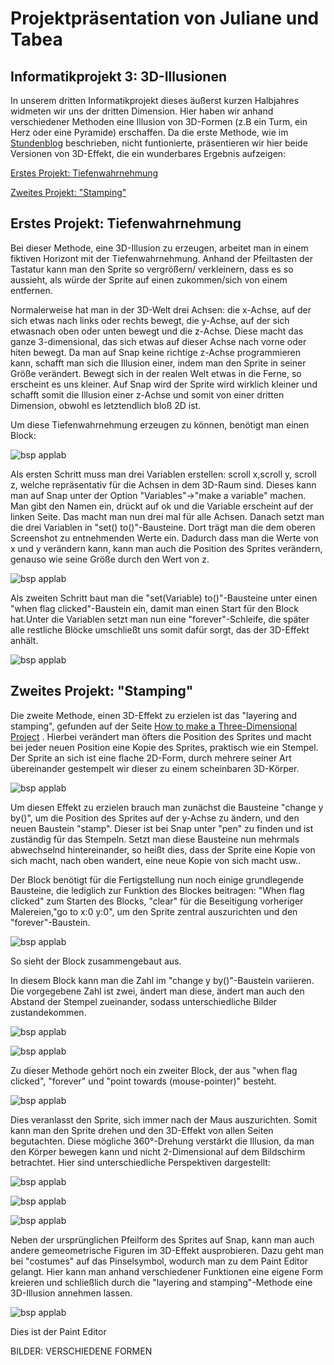 
# <a name="Inhaltsverzeichnis"></a> Projektpräsentation von Juliane und Tabea

## Informatikprojekt 3: 3D-Illusionen

In unserem dritten Informatikprojekt dieses äußerst kurzen Halbjahres widmeten wir uns der dritten Dimension. Hier haben wir anhand verschiedener Methoden eine Illusion von 3D-Formen (z.B ein Turm, ein Herz oder eine Pyramide) erschaffen. Da die erste Methode, wie im <a href="https://github.com/Tabea000/3.Informatikprojekt-Stundenblog/blob/master/README.md">Stundenblog</a>
beschrieben, nicht funtionierte, präsentieren wir hier beide Versionen von 3D-Effekt, die ein wunderbares Ergebnis aufzeigen:

[Erstes Projekt: Tiefenwahrnehmung](#1)

[Zweites Projekt: "Stamping"](#2)

## <a name="1"></a>Erstes Projekt: Tiefenwahrnehmung

Bei dieser Methode, eine 3D-Illusion zu erzeugen, arbeitet man in einem fiktiven Horizont mit der Tiefenwahrnehmung. Anhand der Pfeiltasten der Tastatur kann man den Sprite so vergrößern/ verkleinern, dass es so aussieht, als würde der Sprite auf einen zukommen/sich von einem entfernen. 

Normalerweise hat man in der 3D-Welt drei Achsen: die x-Achse, auf der sich etwas nach links oder rechts bewegt, die y-Achse, auf der sich etwasnach oben oder unten bewegt und die z-Achse. Diese macht das ganze 3-dimensional, das sich etwas auf dieser Achse nach vorne oder hiten bewegt. Da man auf Snap keine richtige z-Achse programmieren kann, schafft man sich die Illusion einer, indem man den Sprite in seiner Größe verändert. Bewegt sich in der realen Welt etwas in die Ferne, so erscheint es uns kleiner. Auf Snap wird der Sprite  wird wirklich kleiner und schafft somit die Illusion einer z-Achse und somit von einer dritten Dimension, obwohl es letztendlich bloß 2D ist.

Um diese Tiefenwahrnehmung erzeugen zu können, benötigt man einen Block:

![bsp applab](https://raw.githubusercontent.com/Tabea000/3.Informatikprojekt-Stundenblog/master/Bildverzeichnis/Bild%209%20zugeschnitten.png)

Als ersten Schritt muss man drei Variablen erstellen: scroll x,scroll y, scroll z, welche repräsentativ für die Achsen in dem 3D-Raum sind. Dieses kann man auf Snap unter der Option "Variables"->"make a variable" machen. Man gibt den Namen ein, drückt auf ok und die Variable erscheint auf der linken Seite. Das macht man nun drei mal für alle Achsen. Danach setzt man die drei Variablen in "set() to()"-Bausteine. Dort trägt man die dem oberen Screenshot zu entnehmenden Werte ein. Dadurch dass man die Werte von x und y verändern kann, kann man auch die Position des Sprites verändern, genauso wie seine Größe durch den Wert von z. 

![bsp applab](https://raw.githubusercontent.com/Tabea000/3.Informatikprojekt-Stundenblog/master/Bildverzeichnis/Bild%2010%20zugeschnitten.png)

Als zweiten Schritt baut man die "set(Variable) to()"-Bausteine unter einen "when flag clicked"-Baustein ein, damit man einen Start für den Block hat.Unter die Variablen setzt man nun eine "forever"-Schleife, die später alle restliche Blöcke umschließt uns somit dafür sorgt, das der 3D-Effekt anhält.

![bsp applab](https://raw.githubusercontent.com/Tabea000/3.Informatikprojekt-Stundenblog/master/Bildverzeichnis/Bild%2011%20zugeschnitten.png)












## <a name="2"></a>Zweites Projekt: "Stamping"

Die zweite Methode, einen 3D-Effekt zu erzielen ist das "layering and stamping", gefunden auf der Seite <a href="https://en.scratch-wiki.info/wiki/How_to_Make_a_Three-Dimensional_Project">How to make a Three-Dimensional Project</a> . 
Hierbei verändert man öfters die Position des Sprites und macht bei jeder neuen Position eine Kopie des Sprites, praktisch wie ein Stempel. 
Der Sprite an sich ist eine flache 2D-Form, durch mehrere seiner Art übereinander gestempelt wir dieser zu einem scheinbaren 3D-Körper.

![bsp applab](https://raw.githubusercontent.com/Tabea000/3.Informatikprojekt-Stundenblog/master/Bildverzeichnis/Bild%201%20zugeschnitten.png)

Um diesen Effekt zu erzielen brauch man zunächst die Bausteine "change y by()", um die Position des Sprites auf der y-Achse zu ändern, und den neuen Baustein "stamp". Dieser ist bei Snap unter "pen" zu finden und ist zuständig für das Stempeln. Setzt man diese Bausteine nun mehrmals abwechselnd hintereinander, so heißt dies, dass der Sprite eine Kopie von sich macht, nach oben wandert, eine neue Kopie von sich macht usw..

Der Block benötigt für die Fertigstellung nun noch einige grundlegende Bausteine, die lediglich zur Funktion des Blockes beitragen: "When flag clicked" zum Starten des Blocks, "clear" für die Beseitigung vorheriger Malereien,"go to x:0 y:0", um den Sprite zentral auszurichten und den "forever"-Baustein.

![bsp applab](https://raw.githubusercontent.com/Tabea000/3.Informatikprojekt-Stundenblog/master/Bildverzeichnis/Bild%202%20zugeschnitten.png)

So sieht der Block zusammengebaut aus.

In diesem Block kann man die Zahl im "change y by()"-Baustein variieren. 
Die vorgegebene Zahl ist zwei, ändert man diese, ändert man auch den Abstand der Stempel zueinander, sodass unterschiedliche Bilder zustandekommen.

![bsp applab](https://raw.githubusercontent.com/Tabea000/3.Informatikprojekt-Stundenblog/master/Bildverzeichnis/Bild%203%20zugeschnitten.png)

![bsp applab](https://raw.githubusercontent.com/Tabea000/3.Informatikprojekt-Stundenblog/master/Bildverzeichnis/Bild%204%20zugeschnitten.png)

Zu dieser Methode gehört noch ein zweiter Block, der aus "when flag clicked", "forever" und "point towards (mouse-pointer)" besteht.

![bsp applab](https://raw.githubusercontent.com/Tabea000/3.Informatikprojekt-Stundenblog/master/Bildverzeichnis/Bild%202.2%20zugeschnitten.png)

Dies veranlasst den Sprite, sich immer nach der Maus auszurichten. Somit kann man den Sprite drehen und den 3D-Effekt von allen Seiten begutachten. Diese mögliche 360°-Drehung verstärkt die Illusion, da man den Körper bewegen kann und nicht 2-Dimensional auf dem Bildschirm betrachtet. Hier sind unterschiedliche Perspektiven dargestellt:

![bsp applab](https://raw.githubusercontent.com/Tabea000/3.Informatikprojekt-Stundenblog/master/Bildverzeichnis/Bild%205%20zugeschnitten.png)

![bsp applab](https://raw.githubusercontent.com/Tabea000/3.Informatikprojekt-Stundenblog/master/Bildverzeichnis/Bild%206%20zugeschnitten.png)

![bsp applab](https://raw.githubusercontent.com/Tabea000/3.Informatikprojekt-Stundenblog/master/Bildverzeichnis/Bild%207%20zugeschnitten.png)


Neben der ursprünglichen Pfeilform des Sprites auf Snap, kann man auch andere gemeometrische Figuren im 3D-Effekt ausprobieren. Dazu geht man bei "costumes" auf das Pinselsymbol, wodurch man zu dem Paint Editor gelangt. Hier kann man anhand verschiedener Funktionen eine eigene Form kreieren und schließlich durch die "layering and stamping"-Methode eine 3D-Illusion annehmen lassen.

![bsp applab](https://raw.githubusercontent.com/Tabea000/3.Informatikprojekt-Stundenblog/master/Bildverzeichnis/Bild%208%20zugeschnitten.png)

Dies ist der Paint Editor


BILDER: VERSCHIEDENE FORMEN










